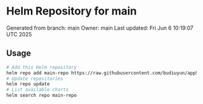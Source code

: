 # Helm Repository for main
Generated from branch: main
Owner: main
Last updated: Fri Jun  6 10:19:07 UTC 2025

## Usage
```bash
# Add this Helm repository
helm repo add main-repo https://raw.githubusercontent.com/budiuyun/appStore/helm-main/
# Update repositories
helm repo update
# List available charts
helm search repo main-repo
```
